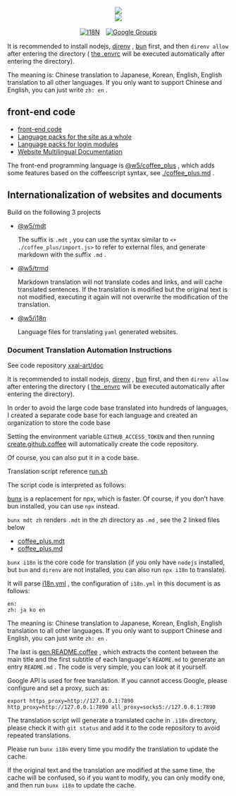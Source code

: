 <p align="center"><a href="https://xxai.art"><img src="https://cdn.jsdelivr.net/gh/xxai-art/doc/logo.svg"/></a><br/><a href="https://xxai.art"><img src="https://cdn.jsdelivr.net/gh/xxai-art/doc/xxai.svg"/></a></p><p align="center"><a href="https://github.com/xxai-art/doc#readme"><img alt="I18N" src="https://cdn.jsdelivr.net/gh/wactax/img/t.svg"/></a>　<a href="https://groups.google.com/u/0/g/xxai-art"><img alt="Google Groups" src="https://cdn.jsdelivr.net/gh/wactax/img/g-groups.svg"/></a></p>

It is recommended to install nodejs, [direnv](https://direnv.net) , [bun](https://github.com/oven-sh/bun) first, and then `direnv allow` after entering the directory ( [the .envrc](https://github.com/xxai-art/doc/blob/main/.envrc) will be executed automatically after entering the directory).

The meaning is: Chinese translation to Japanese, Korean, English, English translation to all other languages. If you only want to support Chinese and English, you can just write `zh: en` .

## front-end code

* [front-end code](https://github.com/xxai-art/web)
* [Language packs for the site as a whole](https://github.com/xxai-art/web/tree/main/i18n)
* [Language packs for login modules](https://github.com/wacpkg/user/tree/main/ui.i18n)
* [Website Multilingual Documentation](https://github.com/xxai-doc)

The front-end programming language is [@w5/coffee_plus](http://npmjs.com/@w5/coffee_plus) , which adds some features based on the coffeescript syntax, see [./coffee_plus.md](./coffee_plus.md) .

## Internationalization of websites and documents

Build on the following 3 projects

* [@w5/mdt](https://www.npmjs.com/package/@w5/mdt)

  The suffix is `.mdt` , you can use the syntax similar to `<+ ./coffee_plus/import.js>` to refer to external files, and generate markdown with the suffix `.md` .

* [@w5/trmd](https://www.npmjs.com/package/@w5/trmd)

  Markdown translation will not translate codes and links, and will cache translated sentences. If the translation is modified but the original text is not modified, executing it again will not overwrite the modification of the translation.

* [@w5/i18n](https://www.npmjs.com/package/@w5/i18n)

  Language files for translating `yaml` generated websites.

### Document Translation Automation Instructions

See code repository [xxai-art/doc](https://github.com/xxai-art/doc)

It is recommended to install nodejs, [direnv](https://direnv.net) , [bun](https://github.com/oven-sh/bun) first, and then `direnv allow` after entering the directory ( [the .envrc](https://github.com/xxai-art/doc/blob/main/.envrc) will be executed automatically after entering the directory).

In order to avoid the large code base translated into hundreds of languages, I created a separate code base for each language and created an organization to store the code base

Setting the environment variable `GITHUB_ACCESS_TOKEN` and then running [create.github.coffee](https://github.com/xxai-art/doc/blob/main/create.github.coffee) will automatically create the code repository.

Of course, you can also put it in a code base.

Translation script reference [run.sh](https://github.com/xxai-art/doc/blob/main/run.sh)

The script code is interpreted as follows:

[bunx](https://bun.sh/docs/cli/bunx) is a replacement for npx, which is faster. Of course, if you don't have bun installed, you can use `npx` instead.

`bunx mdt zh` renders `.mdt` in the zh directory as `.md` , see the 2 linked files below

* [coffee_plus.mdt](https://github.com/xxai-doc/zh/blob/main/coffee_plus.mdt)
* [coffee_plus.md](https://github.com/xxai-doc/zh/blob/main/coffee_plus.md)

`bunx i18n` is the core code for translation (if you only have `nodejs` installed, but `bun` and `direnv` are not installed, you can also run `npx i18n` to translate).

It will parse [i18n.yml](https://github.com/xxai-art/doc/blob/main/i18n.yml) , the configuration of `i18n.yml` in this document is as follows:

```
en:
zh: ja ko en
```

The meaning is: Chinese translation to Japanese, Korean, English, English translation to all other languages. If you only want to support Chinese and English, you can just write `zh: en` .

The last is [gen.README.coffee](https://github.com/xxai-art/doc/blob/main/gen.README.coffee) , which extracts the content between the main title and the first subtitle of each language's `README.md` to generate an entry `README.md` . The code is very simple, you can look at it yourself.

Google API is used for free translation. If you cannot access Google, please configure and set a proxy, such as:

```
export https_proxy=http://127.0.0.1:7890 http_proxy=http://127.0.0.1:7890 all_proxy=socks5://127.0.0.1:7890
```

The translation script will generate a translated cache in `.i18n` directory, please check it with `git status` and add it to the code repository to avoid repeated translations.

Please run `bunx i18n` every time you modify the translation to update the cache.

If the original text and the translation are modified at the same time, the cache will be confused, so if you want to modify, you can only modify one, and then run `bunx i18n` to update the cache.
